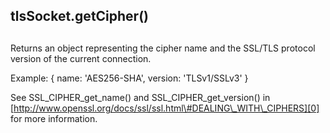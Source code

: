 ## tlsSocket.getCipher()

## 

Returns an object representing the cipher name and the SSL/TLS
protocol version of the current connection.

Example:
{ name: 'AES256-SHA', version: 'TLSv1/SSLv3' }

See SSL\_CIPHER\_get\_name() and SSL\_CIPHER\_get\_version() in
[http://www.openssl.org/docs/ssl/ssl.html\#DEALING\_WITH\_CIPHERS][0] for more
information.


[0]: http://www.openssl.org/docs/ssl/ssl.html#DEALING_WITH_CIPHERS